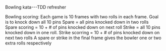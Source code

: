 Bowling kata---TDD refresher

Bowling scoring:
Each game is 10 frames with two rolls in each frame.
Goal is to knock down all 10 pins
Spare = all pins knocked down in two rolls
    Spare scoring = 10 + # of pins knocked down on next roll
Strike = all 10 pins knocked down in one roll.
    Strike scorring = 10 + # of pins knocked down on next two rolls
A spare or strike in the final frame gives the bowler one or two extra rolls respectively
